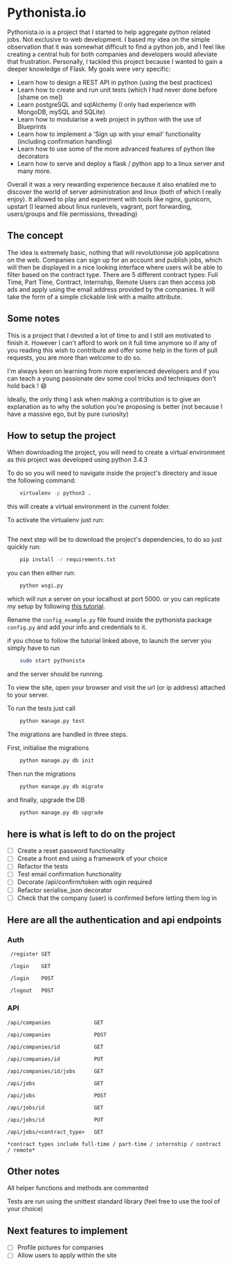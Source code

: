 # Pythonista.io

Pythonista.io is a project that I started to help aggregate python related jobs. Not
exclusive to web development. 
I based my idea on the simple observation that it was somewhat difficult to find a python
job, and I feel like creating a central hub for both companies and developers would
alleviate that frustration.
Personally, I tackled this project because I wanted to gain a deeper knowledge of Flask.
My goals were very specific:

- Learn how to design a REST API in python (using the best practices)
- Learn how to create and run unit tests (which I had never done before [shame on me])
- Learn postgreSQL and sqlAlchemy (I only had experience with MongoDB, mySQL and SQLite)
- Learn how to modularise a web project in python with the use of Blueprints
- Learn how to implement a 'Sign up with your email' functionality (including confirmation
  handling)
- Learn how to use some of the more advanced features of python like decorators
- Learn how to serve and deploy a flask / python app to a linux server 
and many more. 

Overall it was a very rewarding experience because it also enabled me to discover the
world of server administration and linux (both of which I really enjoy). It allowed to
play and experiment with tools like nginx, gunicorn, upstart (I learned about linux
runlevels, vagrant, port forwarding, users/groups and file permissions, threading)

## The concept

The idea is extremely basic, nothing that will revolutionise job applications on the web.
Companies can sign up for an account and publish jobs, which will then be displayed in a
nice looking interface where users will be able to filter based on the contract type.
There are 5 different contract types: Full Time, Part Time, Contract, Internship, Remote
Users can then access job ads and apply using the email address provided by the companies.
It will take the form of a simple clickable link with a mailto attribute.

## Some notes

This is a project that I devoted a lot of time to and I still am motivated to finish it.
However I can't afford to work on it full time anymore so if any of you reading this wish to
contribute and offer some help in the form of pull requests, you are more than welcome to
do so. 

I'm always keen on learning from more experienced developers and if you can teach a
young passionate dev some cool tricks and techniques don't hold back ! :smile: 

Ideally, the only thing I ask when making a contribution is to give an explanation as to
why the solution you're proposing is better (not because I have a massive ego, but by pure
curiosity)

## How to setup the project 

When downloading the project, you will need to create a virtual environment as this
project was developed using python 3.4.3

To do so you will need to navigate inside the project's directory and issue the following command:
```bash
    virtualenv -p python3 .
```
this will create a virtual environment in the current folder.

To activate the virtualenv just run:
``` source bin/activate
```

The next step will be to download the project's dependencies, to do so just quickly run:

```bash
    pip install -r requirements.txt
```

you can then either run:
```bash
    python wsgi.py
```
which will run a server on your localhost at port 5000. or you can replicate my setup by following [this tutorial](tutorial).

Rename the `config_example.py` file found inside the pythonista package `config.py` and
add your info and credentials to it.

if you chose to follow the tutorial linked above, to launch the server you simply have to
run
```bash
    sudo start pythonista
```
and the server should be running.

To view the site, open your browser and visit the url (or ip address) attached to your
server.

To run the tests just call 
```bash
    python manage.py test
```

The migrations are handled in three steps.

First, initialise the migrations

``` python
    python manage.py db init
```

Then run the migrations
``` bash
    python manage.py db migrate
```

and finally, upgrade the DB
```bash
    python manage.py db upgrade
```

## here is what is left to do on the project

- [ ] Create a reset password functionality
- [ ] Create a front end using a framework of your choice
- [ ] Refactor the tests 
- [ ] Test email confirmation functionality 
- [ ] Decorate /api/confirm/token with ogin required
- [ ] Refactor serialise_json decorator
- [ ] Check that the company (user) is confirmed before letting them log in

## Here are all the authentication and api endpoints

### Auth 

```
 /register GET 

 /login    GET 

 /login    POST 

 /logout   POST 
```

### API
```
/api/companies              GET

/api/companies              POST

/api/companies/id           GET 

/api/companies/id           PUT

/api/companies/id/jobs      GET 

/api/jobs                   GET

/api/jobs                   POST

/api/jobs/id                GET

/api/jobs/id                PUT

/api/jobs/<contract_type>   GET 

*contract types include full-time / part-time / internship / contract / remote*
```

## Other notes

All helper functions and methods are commented 

Tests are run using the unittest standard library (feel free to use the tool of your
choice)

## Next features to implement
- [ ] Profile pictures for companies
- [ ] Allow users to apply within the site

[tutorial]: https://www.digitalocean.com/community/tutorials/how-to-serve-flask-applications-with-gunicorn-and-nginx-on-ubuntu-14-04





